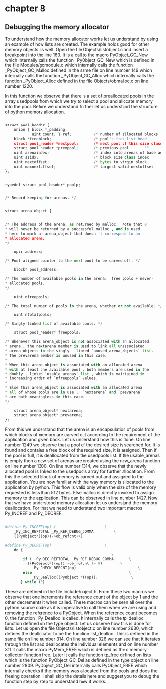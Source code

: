 <h1 align:"center"> chapter 8 </h1>

<h2 align:"center"> Debugging the memory allocator </h2>

To understand how the memory allocator works let us understand by using an example of how
lists are created. The example holds good for other memory objects as well. Open the file
Objects/listobject.c and insert a breakpoint into the line 163. It is a call to the macro
PyObject_GC_New which internally calls the function _PyObject_GC_New which is defined in
the file Modules/gcmodule.c which internally calls the function _PyObject_GC_Malloc defined in
the same file on line number 149 which internally calls the function _PyObject_GC_Alloc which
internally calls the function _PyObject_Alloc defined in the file Objects/obmalloc.c on line
number 1220.

In this function we observe that there is a set of preallocated pools in the array usedpools from
which we try to select a pool and allocate memory into the pool. Before we understand further
let us understand the structure of python memory allocation.

```python

struct pool_header {
    union { block *_padding;
            uint count; } ref;          /* number of allocated blocks    */
    block *freeblock;                   /* pool's free list head         */
    struct pool_header *nextpool;       /* next pool of this size class  */
    struct pool_header *prevpool;       /* previous pool       ""        */
    uint arenaindex;                    /* index into arenas of base adr */
    uint szidx;                         /* block size class index        */
    uint nextoffset;                    /* bytes to virgin block         */
    uint maxnextoffset;                 /* largest valid nextoffset      */
};


typedef struct pool_header* poolp; 


/* Record keeping for arenas. */


struct arena_object {


/* The address of the arena, as returned by malloc.  Note that 0
* will never be returned by a successful malloc , and is used
* here to mark an arena_object that doesn 't correspond to an
* allocated arena.
*/

    uptr address;

/* Pool-aligned pointer to the next pool to be carved off. */

    block* pool_address;

/* The number of available pools in the arena:  free pools + never-
* allocated pools.
*/

    uint nfreepools;

/* The total number of pools in the arena, whether or not available. */

    uint ntotalpools;

/* Singly-linked list of available pools. */

    struct pool_header* freepools;

/* Whenever this arena_object is not associated with an allocated
* arena , the nextarena member is used to link all unassociated
* arena_objects in the singly - linked `unused_arena_objects` list.
* The prevarena member is unused in this case.
*
* When this arena_object is associated with an allocated arena
* with at least one available pool , both members are used in the
* doubly - linked `usable_arenas` list , which is maintained in
* increasing order of `nfreepools` values.
*
* Else this arena_object is associated with an allocated arena
* all of whose pools are in use .  `nextarena` and `prevarena`
* are both meaningless in this case.
*/

    struct arena_object* nextarena;
    struct arena_object* prevarena;
}; 

```

From this we understand that the arena is an encapsulation of pools from which blocks of
memory are carved out according to the requirement of the application and given back. Let us
understand how this is done.
On line number 1249 we observe that a pool of the desired size is searched for. It is found and
contains a free block of the required size, it is assigned. Then if the pool is full, it is deallocated
from the usedpools list.
If the usable_arenas is empty then a new set of arenas are created using the new_arena
function on line number 1300. On line number 1314, we observe that the newly allocated pool is
linked to the usedpools array for further allocation. From this the selected block of memory is
carved out and assigned to the application. You are now familiar with the way memory is
allocated to the application by python. This flow is valid only when the size of the memory
requested is less than 512 bytes. Else malloc is directly invoked to assign memory to the
application. This can be observed in line number 1427.
Now that we have understood memory allocation let us understand the memory deallocation.
For that we need to understand two important macros Py_INCREF and Py_DECREF.

```python

#define Py_INCREF(op) (                      \
    _Py_INC_REFTOTAL _Py_REF_DEBUG_COMMA         \
    ((PyObject*)(op))->ob_refcnt++)

#define Py_DECREF(op)                        \
    do {
                                                \
        if ( _Py_DEC_REFTOTAL _Py_REF_DEBUG_COMMA       \
        --((PyObject*)(op))->ob_refcnt != 0)        \
            _Py_CHECK_REFCNT(op)                            \
        else                                            \
            _Py_Dealloc((PyObject *)(op));               \
       } while (0)

```

These are defined in the file Include/object.h.
From these two macros we observe that one increments the reference count of the object by 1
and the other decrements it when called. These macros can be seen all over the python source
code as it is imperative to call them when we are using and removing the reference to a
PyObject. When the reference count becomes 0, the function _Py_Dealloc is called. It internally
calls the tp_dealloc function defined on the type object. Let us observe how this is done for lists.
Let us open the file Objects/listobject.c on line number 2630, which defines the deallocator to be
the function list_dealloc. This is defined in the same file on line number 314.  On line number
326 we can see that it iterates through the list and deallocates the individual elements and on
line number 311 it calls the macro PyMem_FREE which is defined as the c memory collector
function free. Later it calls the function tp_free defined on lists which is the function
PyObject_GC_Del as defined in the type object on line number 2809. PyObject_GC_Del
internally calls PyObject_FREE which internally checks if the memory was allocated from the
pools and does the freeing operation. I shall skip the details here and suggest you to debug the
function step by step to understand how it works.
